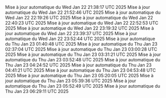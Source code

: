 Mise à jour automatique du Wed Jan 22 21:38:17 UTC 2025
Mise à jour automatique du Wed Jan 22 21:52:46 UTC 2025
Mise à jour automatique du Wed Jan 22 22:19:26 UTC 2025
Mise à jour automatique du Wed Jan 22 22:40:23 UTC 2025
Mise à jour automatique du Wed Jan 22 22:52:53 UTC 2025
Mise à jour automatique du Wed Jan 22 23:19:32 UTC 2025
Mise à jour automatique du Wed Jan 22 23:39:37 UTC 2025
Mise à jour automatique du Wed Jan 22 23:52:44 UTC 2025
Mise à jour automatique du Thu Jan 23 01:40:48 UTC 2025
Mise à jour automatique du Thu Jan 23 02:37:04 UTC 2025
Mise à jour automatique du Thu Jan 23 03:00:28 UTC 2025
Mise à jour automatique du Thu Jan 23 03:31:21 UTC 2025
Mise à jour automatique du Thu Jan 23 03:52:48 UTC 2025
Mise à jour automatique du Thu Jan 23 04:24:52 UTC 2025
Mise à jour automatique du Thu Jan 23 04:41:21 UTC 2025
Mise à jour automatique du Thu Jan 23 04:53:48 UTC 2025
Mise à jour automatique du Thu Jan 23 05:20:05 UTC 2025
Mise à jour automatique du Thu Jan 23 05:39:36 UTC 2025
Mise à jour automatique du Thu Jan 23 05:52:49 UTC 2025
Mise à jour automatique du Thu Jan 23 06:29:11 UTC 2025
